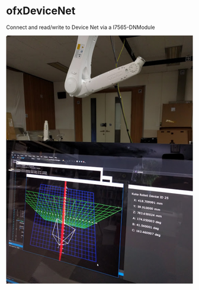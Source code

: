 # ofxDeviceNet
Connect and read/write to Device Net via a I7565-DNModule

![Image](kuka.jpg?raw=true)
